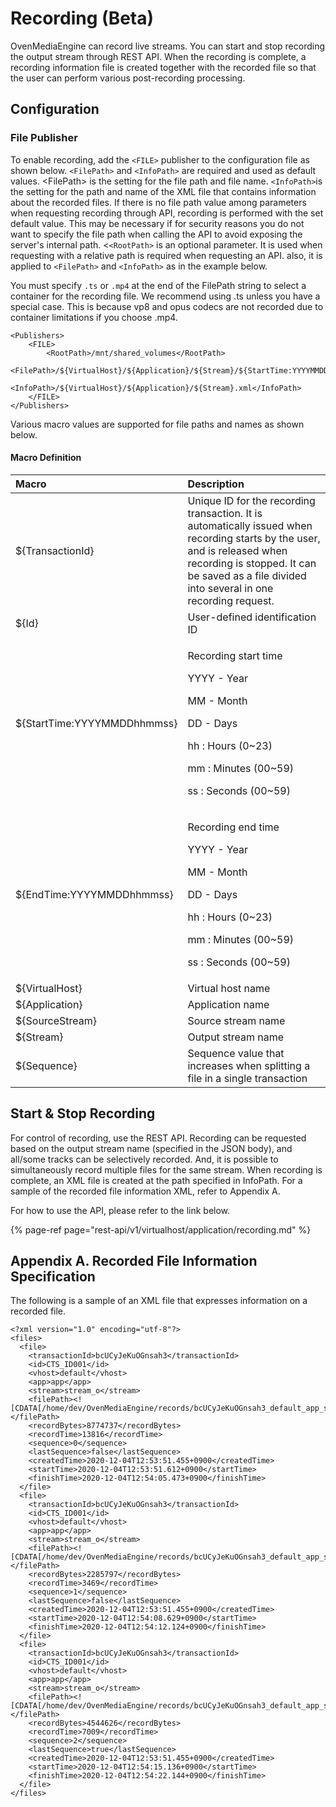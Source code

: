 # Recording \(Beta\)

OvenMediaEngine can record live streams. You can start and stop recording the output stream through REST API. When the recording is complete, a recording information file is created together with the recorded file so that the user can perform various post-recording processing.

## Configuration

### File Publisher

To enable recording, add the `<FILE>` publisher to the configuration file as shown below. `<FilePath>` and `<InfoPath>` are required and used as default values. &lt;FilePath&gt; is the setting for the file path and file name. `<InfoPath>`is the setting for the path and name of the XML file that contains information about the recorded files. If there is no file path value among parameters when requesting recording through API, recording is performed with the set default value. This may be necessary if for security reasons you do not want to specify the file path when calling the API to avoid exposing the server's internal path. &lt;`<RootPath>` is an optional parameter. It is used when requesting with a relative path is required when requesting an API. also, it is applied to `<FilePath>` and `<InfoPath>` as in the example below.

You must specify `.ts` or `.mp4` at the end of the FilePath string to select a container for the recording file. We recommend using .ts unless you have a special case. This is because vp8 and opus codecs are not recorded due to container limitations if you choose .mp4.

```markup
<Publishers>
	<FILE>
		<RootPath>/mnt/shared_volumes</RootPath>
		<FilePath>/${VirtualHost}/${Application}/${Stream}/${StartTime:YYYYMMDDhhmmss}_${EndTime:YYYYMMDDhhmmss}.ts</FilePath>
		<InfoPath>/${VirtualHost}/${Application}/${Stream}.xml</InfoPath>
	</FILE>
</Publishers>
```

Various macro values are supported for file paths and names as shown below.

#### Macro Definition

<table>
  <thead>
    <tr>
      <th style="text-align:left">Macro</th>
      <th style="text-align:left">Description</th>
    </tr>
  </thead>
  <tbody>
    <tr>
      <td style="text-align:left">${TransactionId}</td>
      <td style="text-align:left">Unique ID for the recording transaction. It is automatically issued when
        recording starts by the user, and is released when recording is stopped.
        It can be saved as a file divided into several in one recording request.</td>
    </tr>
    <tr>
      <td style="text-align:left">${Id}</td>
      <td style="text-align:left">User-defined identification ID</td>
    </tr>
    <tr>
      <td style="text-align:left">${StartTime:YYYYMMDDhhmmss}</td>
      <td style="text-align:left">
        <p>Recording start time</p>
        <p>YYYY - Year</p>
        <p>MM - Month</p>
        <p>DD - Days</p>
        <p>hh : Hours (0~23)</p>
        <p>mm : Minutes (00~59)</p>
        <p>ss : Seconds (00~59)</p>
      </td>
    </tr>
    <tr>
      <td style="text-align:left">${EndTime:YYYYMMDDhhmmss}</td>
      <td style="text-align:left">
        <p>Recording end time</p>
        <p>YYYY - Year</p>
        <p>MM - Month</p>
        <p>DD - Days</p>
        <p>hh : Hours (0~23)</p>
        <p>mm : Minutes (00~59)</p>
        <p>ss : Seconds (00~59)</p>
      </td>
    </tr>
    <tr>
      <td style="text-align:left">${VirtualHost}</td>
      <td style="text-align:left">Virtual host name</td>
    </tr>
    <tr>
      <td style="text-align:left">${Application}</td>
      <td style="text-align:left">Application name</td>
    </tr>
    <tr>
      <td style="text-align:left">${SourceStream}</td>
      <td style="text-align:left">Source stream name</td>
    </tr>
    <tr>
      <td style="text-align:left">${Stream}</td>
      <td style="text-align:left">Output stream name</td>
    </tr>
    <tr>
      <td style="text-align:left">${Sequence}</td>
      <td style="text-align:left">Sequence value that increases when splitting a file in a single transaction</td>
    </tr>
  </tbody>
</table>

#### 

## Start & Stop Recording

For control of recording, use the REST API. Recording can be requested based on the output stream name \(specified in the JSON body\), and all/some tracks can be selectively recorded. And, it is possible to simultaneously record multiple files for the same stream. When recording is complete, an XML file is created at the path specified in InfoPath. For a sample of the recorded file information XML, refer to Appendix A.

For how to use the API, please refer to the link below.

{% page-ref page="rest-api/v1/virtualhost/application/recording.md" %}



## Appendix A. Recorded File Information Specification

The following is a sample of an XML file that expresses information on a recorded file.

```markup
<?xml version="1.0" encoding="utf-8"?>
<files>
  <file>
    <transactionId>bcUCyJeKuOGnsah3</transactionId>
    <id>CTS_ID001</id>
    <vhost>default</vhost>
    <app>app</app>
    <stream>stream_o</stream>
    <filePath><![CDATA[/home/dev/OvenMediaEngine/records/bcUCyJeKuOGnsah3_default_app_stream_o_20201204005351_20201204005405.ts]]></filePath>
    <recordBytes>8774737</recordBytes>
    <recordTime>13816</recordTime>
    <sequence>0</sequence>
    <lastSequence>false</lastSequence>
    <createdTime>2020-12-04T12:53:51.455+0900</createdTime>
    <startTime>2020-12-04T12:53:51.612+0900</startTime>
    <finishTime>2020-12-04T12:54:05.473+0900</finishTime>
  </file>
  <file>
    <transactionId>bcUCyJeKuOGnsah3</transactionId>
    <id>CTS_ID001</id>
    <vhost>default</vhost>
    <app>app</app>
    <stream>stream_o</stream>
    <filePath><![CDATA[/home/dev/OvenMediaEngine/records/bcUCyJeKuOGnsah3_default_app_stream_o_20201204005408_20201204005412.ts]]></filePath>
    <recordBytes>2285797</recordBytes>
    <recordTime>3469</recordTime>
    <sequence>1</sequence>
    <lastSequence>false</lastSequence>
    <createdTime>2020-12-04T12:53:51.455+0900</createdTime>
    <startTime>2020-12-04T12:54:08.629+0900</startTime>
    <finishTime>2020-12-04T12:54:12.124+0900</finishTime>
  </file>
  <file>
    <transactionId>bcUCyJeKuOGnsah3</transactionId>
    <id>CTS_ID001</id>
    <vhost>default</vhost>
    <app>app</app>
    <stream>stream_o</stream>
    <filePath><![CDATA[/home/dev/OvenMediaEngine/records/bcUCyJeKuOGnsah3_default_app_stream_o_20201204005415_20201204005422.ts]]></filePath>
    <recordBytes>4544626</recordBytes>
    <recordTime>7009</recordTime>
    <sequence>2</sequence>
    <lastSequence>true</lastSequence>
    <createdTime>2020-12-04T12:53:51.455+0900</createdTime>
    <startTime>2020-12-04T12:54:15.136+0900</startTime>
    <finishTime>2020-12-04T12:54:22.144+0900</finishTime>
  </file>
</files>
```



